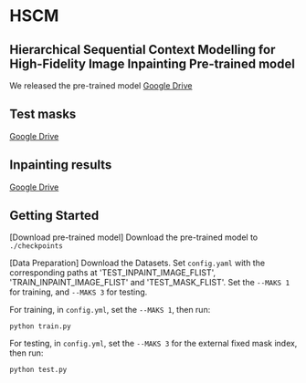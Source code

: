 # HSCM
Hierarchical Sequential Context Modelling for  High-Fidelity Image Inpainting
**Pre-trained model**
----------------------
We released the pre-trained model 
[Google Drive](https://drive.google.com/drive/folders/13RVnOWo7iI8JMlxzWxhq89F2de62_A5V?usp=drive_link)

**Test masks**
----------------------
[Google Drive](https://drive.google.com/drive/folders/1zbqWaMd5hyZOhfppLZF_OGNJl1yFSo1h?usp=drive_link)

**Inpainting results**
----------------------
[Google Drive](https://drive.google.com/drive/folders/1g7jixSdx-06WmqTIPGDhtTSxCm3JGrQm?usp=drive_link)

**Getting Started**
----------------------
[Download pre-trained model]
Download the pre-trained model to `./checkpoints`

[Data Preparation]
Download the Datasets.
Set `config.yaml` with the corresponding paths at 'TEST_INPAINT_IMAGE_FLIST', 'TRAIN_INPAINT_IMAGE_FLIST' and 'TEST_MASK_FLIST'. Set the `--MAKS 1` for training,  and  `--MAKS 3` for testing.

For training, in `config.yml`, set the `--MAKS 1`, then run:
```
python train.py
```
For testing, in `config.yml`, set the `--MAKS 3` for the external fixed mask index, then run:
```
python test.py
```



